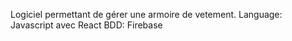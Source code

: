 Logiciel permettant de gérer une armoire de vetement.
Language: Javascript avec React
BDD: Firebase



